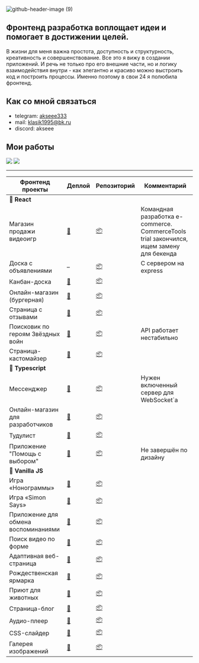 <link rel="stylesheet" type='text/css' href="https://cdn.jsdelivr.net/gh/devicons/devicon@latest/devicon.min.css" />


![github-header-image (9)](https://github.com/user-attachments/assets/22060a83-37dd-4d69-af46-a82ad1d2bd5b)

Фронтенд разработка воплощает идеи и помогает в достижении целей. 
-
В жизни для меня важна простота, доступность и структурность, креативность и совершенствование. Все это я вижу в создании приложений. И речь не только про его внешние части, но и логику взаимодействия внутри - как элегантно и красиво можно выстроить код и построить процессы. Именно поэтому в свои 24 я полюбила фронтенд.

Как со мной связаться
-
- telegram: [akseee333](https://t.me/akseee333)
- mail: klasik1995@bk.ru
- discord: akseee


Мои работы
- 



![](http://github-profile-summary-cards.vercel.app/api/cards/profile-details?username=akseee&theme=calm) ![](http://github-profile-summary-cards.vercel.app/api/cards/repos-per-language?username=akseee&theme=calm)


----


|                    Фронтенд проекты       | Деплой                                                           | Репозиторий                                                      | Комментарий                                 |
| --------------------------------- | ---------------------------------------------------------------- | ---------------------------------------------------------------- | ------------------------------------------- |
| **🔷 React** | | | |
| Магазин продажи видеоигр  | [🔗](https://cherkasovaa.github.io/e-commerce-application/)      | [📦](https://github.com/akseee/e-commerce-application)           | Командная разработка e-commerce. CommerceTools trial закончился, ищем замену для бекенда        |
| Доска с объявлениями              | –                                                                | [📦](https://github.com/akseee/aksito)                           | C сервером  на express                   |
| Канбан-доска                      | [🔗](https://akseee-kanban-board.netlify.app/)                   | [📦](https://github.com/akseee/kanban-)                          |            |
| Онлайн-магазин (бургерная)    | [🔗](https://burger-store-project.netlify.app/)                            | [📦](https://github.com/akseee/online-store)                                                           |     |
| Страница с отзывами               | [🔗](https://reviews-db.netlify.app/)                            | [📦](https://github.com/akseee/reviews)                          |     |
| Поисковик по героям Звёздных войн | [🔗](https://akseee-star-wars-database-search.netlify.app)       | [📦](https://github.com/akseee/star-wars-search/tree/hooks-and-routing)                 | API работает нестабильно          |
| Страница-кастомайзер              | [🔗](https://akseee-customizer.netlify.app/)                     | [📦](https://github.com/akseee/page-style-customizer)            |  |
| **🔷 Typescript** | | | |
| Мессенджер        | [🔗](https://akseee.github.io/practice-projects-2/fun-chat/#/)             | [📦](https://github.com/akseee/practice-projects-2/tree/fun-chat/fun-chat)                             | Нужен включенный сервер для WebSocket`а        |
| Онлайн-магазин для разработчиков   | [🔗](https://akseee.github.io/web-store-for-frontend-developer/) | [📦](https://github.com/akseee/web-store-for-frontend-developer) |               |
| Тудулист                      | [🔗](https://to-do-with-oop.netlify.app/)                                  | [📦](https://github.com/akseee/web-todo-list-oop)                                                      | |
| Приложение "Помощь с выбором" | [🔗](https://akseee.github.io/practice-projects-2/decision-making-tool/#/) | [📦](https://github.com/akseee/practice-projects-2/tree/decision-making-tool/decision-making-tool/src) | Не завершён по дизайну           |
| **🔷 Vanilla JS** | | | |
| Игра «Нонограммы»                    | [🔗](https://akseee.github.io/practice-projects-2/nonograms/)                           | [📦](https://github.com/akseee/practice-projects-2/tree/nonograms/nonograms)         ||
| Игра «Simon Says»                    | [🔗](https://akseee.github.io/practice-projects-2/simon-says/)                          | [📦](https://github.com/akseee/practice-projects-2/tree/simon-says/simon-says)       ||
| Приложение для обмена воспоминаниями | [🔗](https://akseee.github.io/interactive-web-app-to-share-memories/)                   | [📦](https://github.com/akseee/interactive-web-app-to-share-memories)
| Поиск видео по форме                 | [🔗](https://akseee.github.io/form-based-video-search-app/)                             | [📦](https://github.com/akseee/form-based-video-search-app)                            ||
| Адаптивная веб-страница              | [🔗](https://akseee.github.io/responsive-web-page/)                                     | [📦](https://github.com/akseee/responsive-web-page)                                    ||
| Рождественская ярмарка               | [🔗](https://akseee.github.io/practice-projects-2/christmas-shop/)                      | [📦](https://github.com/akseee/practice-projects-2/tree/christmas-shop/christmas-shop) ||
| Приют для животных                   | [🔗](https://akseee.github.io/practice-projects/shelter/)                               | [📦](https://github.com/akseee/practice-projects/tree/shelter)                         ||
| Страница-блог              | [🔗](https://akseee.github.io/web-blog-about-my-path/)                                  | [📦](https://github.com/akseee/web-blog-about-my-path)                                 ||
| Аудио-плеер                          | [🔗](https://rolling-scopes-school.github.io/akseee-JSFEPRESCHOOL2024Q2/audio-player/)  | [📦](https://github.com/akseee/practice-projects/tree/audio-player)                    ||
| CSS-слайдер                          | [🔗](https://akseee.github.io/css-only-slider/)                                         | [📦](https://github.com/akseee/css-only-slider)                                        ||
| Галерея изображений                  | [🔗](https://rolling-scopes-school.github.io/akseee-JSFEPRESCHOOL2024Q2/image-gallery/) | [📦](https://github.com/akseee/practice-projects/tree/image-gallery)                   ||
